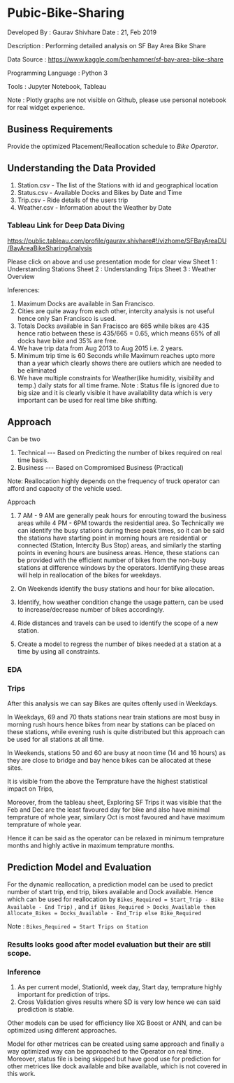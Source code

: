 # Pubic-Bike-Sharing

Developed By : Gaurav Shivhare Date : 21, Feb 2019 

Description : Performing detailed analysis on SF Bay Area Bike Share 

Data Source : https://www.kaggle.com/benhamner/sf-bay-area-bike-share 

Programming Language : Python 3

Tools : Jupyter Notebook, Tableau

Note : Plotly graphs are not visible on Github, please use personal notebook for real widget experience.

## Business Requirements

Provide the optimized Placement/Reallocation schedule to *Bike Operator*.

## Understanding the Data Provided

1. Station.csv - The list of the Stations with id and geographical location
2. Status.csv - Available Docks and Bikes by Date and Time
3. Trip.csv - Ride details of the users trip
4. Weather.csv - Information about the Weather by Date

### Tableau Link for Deep Data Diving
https://public.tableau.com/profile/gaurav.shivhare#!/vizhome/SFBayAreaDU/BayAreaBikeSharingAnalysis

Please click on above and use presentation mode for clear view
Sheet 1 : Understanding Stations
Sheet 2 : Understanding Trips
Sheet 3 : Weather Overview

Inferences: 
1. Maximum Docks are available in San Francisco.
2. Cities are quite away from each other, intercity analysis is not useful hence only San Francisco is used.
3. Totals Docks available in San Fracisco are 665 while bikes are 435 hence ratio between these is 435/665 =   0.65, which means 65% of all docks have bike and 35% are free.
4. We have trip data from Aug 2013 to Aug 2015 i.e. 2 years.
5. Minimum trip time is 60 Seconds while Maximum reaches upto more than a year which clearly shows there are outliers which are needed to be eliminated
6. We have multiple constraints for Weather(like humidity, visibility and temp.) daily stats for all time frame.
Note :  Status file is ignored due to big size and it is clearly visible it have availability data which is very important can be used for real time bike shifting.


## Approach

Can be two
1. Technical --- Based on Predicting the number of bikes required on real time basis.
2. Business  --- Based on Compromised Business (Practical)

Note: Reallocation highly depends on the frequency of truck operator can afford and capacity of the vehicle used.


Approach
1. 7 AM - 9 AM are generally peak hours for enrouting toward the business areas while 4 PM - 6PM towards the residential area.
So Technically we can identify the busy stations during these peak times, so it can be said the stations have starting point in morning hours are residential or connected (Station, Intercity Bus Stop) areas, and similarly the starting points in evening hours are business areas.
Hence, these stations can be provided with the efficient number of bikes from the non-busy stations at difference windows by the operators.
Identifying these areas will help in reallocation of the bikes for weekdays.

2. On Weekends identify the busy stations and hour for bike allocation.

3. Identify, how weather condition change the usage pattern, can be used to increase/decrease number of bikes accordingly.

4. Ride distances and travels can be used to identify the scope of a new station. 

5. Create a model to regress the number of bikes needed at a station at a time by using all constraints.

### EDA

### Trips
After this analysis we can say Bikes are quites oftenly used in Weekdays.

In Weekdays, 69 and 70 thats stations near train stations are most busy in morning rush hours hence bikes from near by stations can be placed on these stations, while evening rush is quite distributed but this approach can be used for all stations at all time.

In Weekends, stations 50 and 60 are busy at noon time (14 and 16 hours) as they are close to bridge and bay hence bikes can be allocated at these sites.

It is visible from the above the Temprature have the highest statistical impact on Trips,

Moreover, from the tableau sheet, Exploring SF Trips it was visible that the Feb and Dec are the least favoured day for bike and also have minimal temprature of whole year, similary Oct is most favoured and have maximum temprature of whole year.

Hence it can be said as the operator can be relaxed in minimum temprature months and highly active in maximum temprature months.

## Prediction Model and Evaluation

For the dynamic reallocation, a prediction model can be used to predict number of start trip, end trip, bikes available and Dock available.
Hence which can be used for reallocation by `Bikes_Required = Start_Trip - Bike Available - End Trip)` ,
and `if Bikes_Required > Docks_Available then Allocate_Bikes = Docks_Available - End_Trip else Bike_Required`

Note : `Bikes_Required = Start Trips on Station` 


### Results looks good after model evaluation but their are still scope. 
### Inference
1. As per current model, StationId, week day, Start day, temprature highly important for prediction of trips.
2. Cross Validation gives results where SD is very low hence we can said prediction is stable.


Other models can be used for efficiency like XG Boost or ANN, and can be optimized using different approaches.

Model for other metrices can be created using same approach and finally a way optimized way can be approached to the Operator on real time.
Moreover, status file is being skipped but have good use for prediction for other metrices like dock available and bike available, which is not covered in this work.
